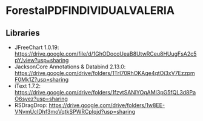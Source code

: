 # ForestalPDFINDIVIDUALVALERIA
## Libraries
- JFreeChart 1.0.19: https://drive.google.com/file/d/1GhODocoUeaB8UtwRCeu8HUugFsA2c5pY/view?usp=sharing
- JacksonCore Annotations & Databind 2.13.0: https://drive.google.com/drive/folders/1TrI70RhOKAqe4qtOi3xV7EzzpmF0Mk1Z?usp=sharing
- iText 1.7.2: https://drive.google.com/drive/folders/1fzvtSANlYOqAMI3pG5fQL3d8PaO6syez?usp=sharing
- RSDragDrop: https://drive.google.com/drive/folders/1w8EE-VNvmUclDhf3moVqtkSPWRCpIqjd?usp=sharing
